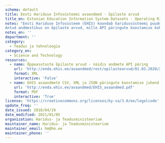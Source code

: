 ```yaml
---
schema: default
title: Eesti Hariduse Infosüsteemi avaandmed - õpilaste arvud
title_en: Estonian Education Information System Datasets - Operating Rights
notes: "Eesti Hariduse Infosüsteem (EHIS) koondab haridussüsteemi puudutavaid andmeid. Register sisaldab andmeid õppeasutuse, õpilaste, õpetajate/õppejõudude, lõpudokumentide, õpikute ja õppekavade kohta. Kõige vanemad andmed on aastast 2004. Kõik EHISe avalikud andmed on kättesaadavad portaalist ja API kaudu (väljundformaadid CSV, XML, JSON). API kasutamise juhend on lisatud täiendava <a href='http://enda.ehis.ee/avaandmed/EHIS_avaandmed.pdf'>failina</a>. 
Antud andmestikus on õpilaste arvud, mille API päringute koostamise kohta on info alapeatükis 2.7. Õpilaste arvude ajalugu realiseeritakse EHIS-e avaandmetena. Realiseeritakse *.csv, *.xml ja *.json väljundi tugi. Õpilaste arvude avaandmete päring võimaldab pärida õpilaste arve õppeasutuses 1. või 15. kuupäeva seisuga sisendis antud kuupäeva järgi."
notes_en: ''
department: ''
category:
  - Teadus ja tehnoloogia
category_en:
  - Science and Technology
resources:
  - name: Õppeasutuste õpilaste arvud - näidis andmete API päring
    url: 'http://enda.ehis.ee/avaandmed/rest/opilastearvud/01.03.2020/XML'
    format: XML
    interactive: 'False'
  - name: EHIS avaandmete CSV, XML ja JSON päringute koostamise juhend
    url: 'http://enda.ehis.ee/avaandmed/EHIS_avaandmed.pdf'
    format: PDF
    interactive: 'True'
license: 'https://creativecommons.org/licenses/by-sa/3.0/ee/legalcode'
update_freq: ''
date_issued: 2018/04/19
date_modified: 2021/01/05
organization: Haridus- ja Teadusministeerium
maintainer_name: Haridus- ja Teadusministeerium
maintainer_email: hm@hm.ee
maintainer_phone: ''
---
```

